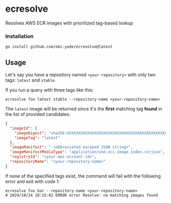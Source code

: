 # ecresolve
Resolves AWS ECR images with prioritized tag-based lookup

### Installation

```shell
go install github.com/ebi-yade/ecresolve@latest
```

## Usage

Let's say you have a repository named `<your-repository>` with only two tags: `latest` and `stable`.

If you run a query with three tags like this:

```shell
ecresolve foo latest stable --repository-name <your-repository-name>
```

The `latest` image will be returned since it's the **first** matching tag **found** in the list of provided candidates:

```json
{
  "imageId": {
    "imageDigest": "sha256:XXXXXXXXXXXXXXXXXXXXXXXXXXXXXXXXXXXXXXXXXXXXXXXXXXXXXXXX",
    "imageTag": "latest"
  },
  "imageManifest": " <abbreviated escaped JSON string>",
  "imageManifestMediaType": "application/vnd.oci.image.index.v1+json",
  "registryId": "<your-aws-account-id>",
  "repositoryName": "<your-repository-name>"
}
```

If none of the specified tags exist, the command will fail with the following error and exit with code 1:

```shell
ecresolve foo bar --repository-name <your-repository-name>
# 2024/10/24 18:15:02 ERROR error Resolve: no matching images found
```
